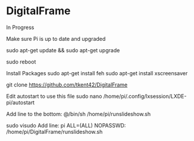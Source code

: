 # DigitalFrame


In Progress

Make sure Pi is up to date and upgraded 

sudo apt-get update && sudo apt-get upgrade

sudo reboot

Install Packages
sudo apt-get install feh
sudo apt-get install xscreensaver

git clone https://github.com/tkent42/DigitalFrame

Edit autostart to use this file
sudo nano /home/pi/.config/lxsession/LXDE-pi/autostart

Add line to the bottom:
@/bin/sh /home/pi/runslideshow.sh

sudo visudo
Add line:
pi ALL=(ALL) NOPASSWD: /home/pi/DigitalFrame/runslideshow.sh

